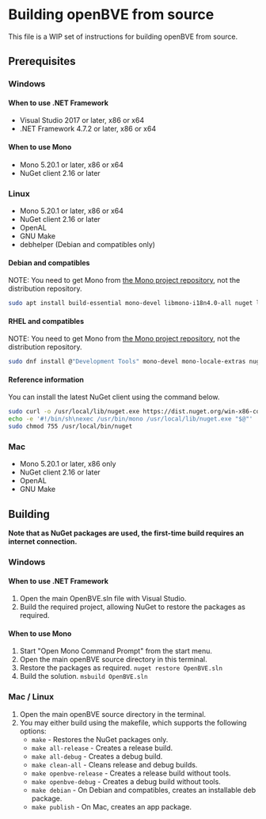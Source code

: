 # Building openBVE from source

This file is a WIP set of instructions for building openBVE from source.

## Prerequisites

### Windows

#### When to use .NET Framework

- Visual Studio 2017 or later, x86 or x64
- .NET Framework 4.7.2 or later, x86 or x64

#### When to use Mono

- Mono 5.20.1 or later, x86 or x64
- NuGet client 2.16 or later

### Linux

- Mono 5.20.1 or later, x86 or x64
- NuGet client 2.16 or later
- OpenAL
- GNU Make
- debhelper (Debian and compatibles only)

#### Debian and compatibles

NOTE: You need to get Mono from [the Mono project repository](https://www.mono-project.com/download/stable/#download-lin), not the distribution repository.

```bash
sudo apt install build-essential mono-devel libmono-i18n4.0-all nuget libopenal1 debhelper
```

#### RHEL and compatibles

NOTE: You need to get Mono from [the Mono project repository](https://www.mono-project.com/download/stable/#download-lin), not the distribution repository.

```bash
sudo dnf install @"Development Tools" mono-devel mono-locale-extras nuget openal-soft
```

#### Reference information

You can install the latest NuGet client using the command below.

```bash
sudo curl -o /usr/local/lib/nuget.exe https://dist.nuget.org/win-x86-commandline/latest/nuget.exe
echo -e '#!/bin/sh\nexec /usr/bin/mono /usr/local/lib/nuget.exe "$@"' | sudo tee /usr/local/bin/nuget
sudo chmod 755 /usr/local/bin/nuget
```

### Mac

- Mono 5.20.1 or later, x86 only
- NuGet client 2.16 or later
- OpenAL
- GNU Make

## Building

**Note that as NuGet packages are used, the first-time build requires an internet connection.**

### Windows

#### When to use .NET Framework

1. Open the main OpenBVE.sln file with Visual Studio.
2. Build the required project, allowing NuGet to restore the packages as required.

#### When to use Mono

1. Start "Open Mono Command Prompt" from the start menu.
2. Open the main openBVE source directory in this terminal.
3. Restore the packages as required. `nuget restore OpenBVE.sln`
4. Build the solution. `msbuild OpenBVE.sln`

### Mac / Linux

1. Open the main openBVE source directory in the terminal.
2. You may either build using the makefile, which supports the following options:
   - `make` - Restores the NuGet packages only.
   - `make all-release` - Creates a release build.
   - `make all-debug` - Creates a debug build.
   - `make clean-all` - Cleans release and debug builds.
   - `make openbve-release` - Creates a release build without tools.
   - `make openbve-debug` - Creates a debug build without tools.
   - `make debian` - On Debian and compatibles, creates an installable deb package.
   - `make publish` - On Mac, creates an app package.
